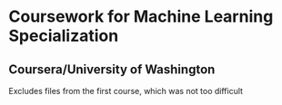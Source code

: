 # Coursework for Machine Learning Specialization

## Coursera/University of Washington

Excludes files from the first course, which was not too difficult